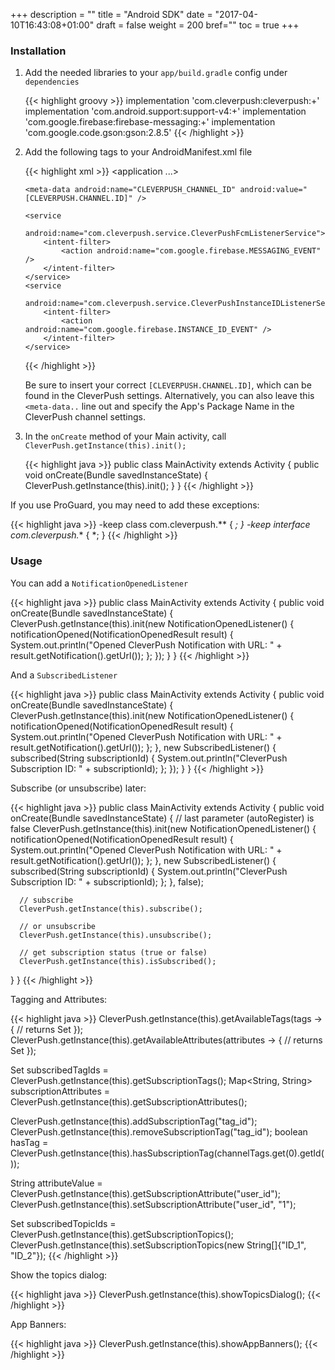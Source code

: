 +++
description = ""
title = "Android SDK"
date = "2017-04-10T16:43:08+01:00"
draft = false
weight = 200
bref=""
toc = true
+++

### Installation

1. Add the needed libraries to your `app/build.gradle` config under `dependencies`

    {{< highlight groovy >}}
    implementation 'com.cleverpush:cleverpush:+'
    implementation 'com.android.support:support-v4:+'
    implementation 'com.google.firebase:firebase-messaging:+'
    implementation 'com.google.code.gson:gson:2.8.5'
    {{< /highlight >}}

2. Add the following tags to your AndroidManifest.xml file

    {{< highlight xml >}}
     <application ...>
    
       <meta-data android:name="CLEVERPUSH_CHANNEL_ID" android:value="[CLEVERPUSH.CHANNEL.ID]" />
    
       <service
           android:name="com.cleverpush.service.CleverPushFcmListenerService">
           <intent-filter>
               <action android:name="com.google.firebase.MESSAGING_EVENT" />
           </intent-filter>
       </service>
       <service
           android:name="com.cleverpush.service.CleverPushInstanceIDListenerService">
           <intent-filter>
               <action android:name="com.google.firebase.INSTANCE_ID_EVENT" />
           </intent-filter>
       </service>
    
     </application>
    {{< /highlight >}}
   
    Be sure to insert your correct `[CLEVERPUSH.CHANNEL.ID]`, which can be found in the CleverPush settings.
    Alternatively, you can also leave this `<meta-data..` line out and specify the App's Package Name in the CleverPush channel settings.

3. In the `onCreate` method of your Main activity, call `CleverPush.getInstance(this).init();`
    
    {{< highlight java >}}
    public class MainActivity extends Activity {
       public void onCreate(Bundle savedInstanceState) {
           CleverPush.getInstance(this).init();
       }
    }
    {{< /highlight >}}


If you use ProGuard, you may need to add these exceptions:

{{< highlight java >}}
-keep class com.cleverpush.** { *; }
-keep interface com.cleverpush.** { *; }
{{< /highlight >}}



### Usage

You can add a `NotificationOpenedListener`


{{< highlight java >}}
public class MainActivity extends Activity {
   public void onCreate(Bundle savedInstanceState) {
       CleverPush.getInstance(this).init(new NotificationOpenedListener() {
           notificationOpened(NotificationOpenedResult result) {
              System.out.println("Opened CleverPush Notification with URL: " + result.getNotification().getUrl());
          };
       });
   }
}
{{< /highlight >}}


And a `SubscribedListener`


{{< highlight java >}}
public class MainActivity extends Activity {
  public void onCreate(Bundle savedInstanceState) {
      CleverPush.getInstance(this).init(new NotificationOpenedListener() {
          notificationOpened(NotificationOpenedResult result) {
             System.out.println("Opened CleverPush Notification with URL: " + result.getNotification().getUrl());
         };
      }, new SubscribedListener() {
           subscribed(String subscriptionId) {
              System.out.println("CleverPush Subscription ID: " + subscriptionId);
          };
       });
  }
}
{{< /highlight >}}


Subscribe (or unsubscribe) later:

{{< highlight java >}}
public class MainActivity extends Activity {
  public void onCreate(Bundle savedInstanceState) {
      // last parameter (autoRegister) is false
      CleverPush.getInstance(this).init(new NotificationOpenedListener() {
          notificationOpened(NotificationOpenedResult result) {
             System.out.println("Opened CleverPush Notification with URL: " + result.getNotification().getUrl());
         };
      }, new SubscribedListener() {
           subscribed(String subscriptionId) {
              System.out.println("CleverPush Subscription ID: " + subscriptionId);
          };
      }, false);
      
      // subscribe
      CleverPush.getInstance(this).subscribe();
      
      // or unsubscribe
      CleverPush.getInstance(this).unsubscribe();
      
      // get subscription status (true or false)
      CleverPush.getInstance(this).isSubscribed();
  }
}
{{< /highlight >}}


Tagging and Attributes:

{{< highlight java >}}
CleverPush.getInstance(this).getAvailableTags(tags -> {
    // returns Set<ChannelTag>
});
CleverPush.getInstance(this).getAvailableAttributes(attributes -> {
    // returns Set<CustomAttribute>
});

Set<String> subscribedTagIds = CleverPush.getInstance(this).getSubscriptionTags();
Map<String, String> subscriptionAttributes = CleverPush.getInstance(this).getSubscriptionAttributes();

CleverPush.getInstance(this).addSubscriptionTag("tag_id");
CleverPush.getInstance(this).removeSubscriptionTag("tag_id");
boolean hasTag = CleverPush.getInstance(this).hasSubscriptionTag(channelTags.get(0).getId());

String attributeValue = CleverPush.getInstance(this).getSubscriptionAttribute("user_id");
CleverPush.getInstance(this).setSubscriptionAttribute("user_id", "1");

Set<String> subscribedTopicIds = CleverPush.getInstance(this).getSubscriptionTopics();
CleverPush.getInstance(this).setSubscriptionTopics(new String[]{"ID_1", "ID_2"});
{{< /highlight >}}


Show the topics dialog:

{{< highlight java >}}
CleverPush.getInstance(this).showTopicsDialog();
{{< /highlight >}}


App Banners:

{{< highlight java >}}
CleverPush.getInstance(this).showAppBanners();
{{< /highlight >}}
